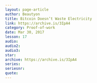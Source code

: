 ```yaml
---
layout: page-article
author: Beautyon
title: Bitcoin Doesn’t Waste Electricity
link: https://archive.is/3IpA4
category: Proof-of-work
date: Mar 30, 2017
lesson: 17
audio: 
audio2: 
audio3: 
star: 
archive: https://archive.is/3IpA4
series: 
seriesnr: 
quote: 
---
```

